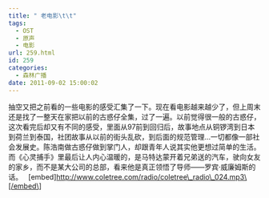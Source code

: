 ```yaml
---
title: " 老电影\t\t"
tags:
  - OST
  - 原声
  - 电影
url: 259.html
id: 259
categories:
  - 森林广播
date: 2011-09-02 15:00:02
---
```


抽空又把之前看的一些电影的感受汇集了一下。现在看电影越来越少了，但上周末还是找了一整天在家把以前的古惑仔全集，过了一遍。以前觉得很一般的古惑仔，这次看完后却又有不同的感受，里面从97前到回归后，故事地点从铜锣湾到日本到荷兰到泰国，社团故事从以前的街头乱砍，到后面的规范管理...一切都像一部社会发展史。陈浩南做古惑仔做到掌门人，却跟青年人说其实他更想过简单的生活。而《心灵捕手》里最后让人内心温暖的，是马特达蒙开着兄弟送的汽车，驶向女友的家乡，而不是某大公司的总部，看来他是真正领悟了导师——罗宾·威廉姆斯的话。   \[embed\]http://www.coletree.com/radio/coletree\_radio\_024.mp3\[/embed\]